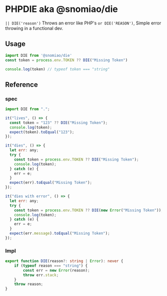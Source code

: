 # PHPDIE aka @snomiao/die

`|| DIE('reason')` Throws an error like PHP's `or DIE('REASON')`, Simple error throwing in a functional dev.

## Usage

```js
import DIE from '@snomiao/die'
const token = process.env.TOKEN ?? DIE("Missing Token")

console.log(token) // typeof token === "string"


```

## Reference

### spec

```js
import DIE from ".";

it("lives", () => {
  const token = "123" ?? DIE("Missing Token");
  console.log(token);
  expect(token).toEqual("123");
});

it("dies", () => {
  let err: any;
  try {
    const token = process.env.TOKEN ?? DIE("Missing Token");
    console.log(token);
  } catch (e) {
    err = e;
  }
  expect(err).toEqual("Missing Token");
});

it("dies with error", () => {
  let err: any;
  try {
    const token = process.env.TOKEN ?? DIE(new Error("Missing Token"));
    console.log(token);
  } catch (e) {
    err = e;
  }
  expect(err.message).toEqual("Missing Token");
});


```

### Impl

```ts
export function DIE(reason?: string | Error): never {
    if (typeof reason === "string") {
        const err = new Error(reason);
        throw err.stack;
    }
    throw reason;
}
```
